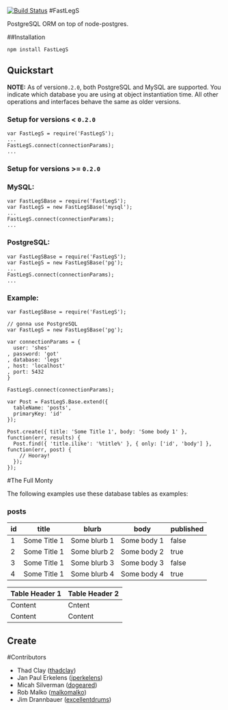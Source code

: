 [![Build Status](https://secure.travis-ci.org/didit-tech/FastLegS.png)](http://travis-ci.org/didit-tech/FastLegS)
#FastLegS

PostgreSQL ORM on top of node-postgres.

##Installation

    npm install FastLegS

## Quickstart

**NOTE:** As of version```0.2.0```, both PostgreSQL and MySQL are supported. You indicate which database you are using at object instantiation time. All other operations and interfaces behave the same as older versions.

### Setup for versions < ```0.2.0```

    var FastLegS = require('FastLegS');
    ...
    FastLegS.connect(connectionParams);
    ...

### Setup for versions >= ```0.2.0```   

### MySQL:

    var FastLegSBase = require('FastLegS');
    var FastLegS = new FastLegSBase('mysql');
    ...
    FastLegS.connect(connectionParams);
    ...

### PostgreSQL:

    var FastLegSBase = require('FastLegS');
    var FastLegS = new FastLegSBase('pg');
    ...
    FastLegS.connect(connectionParams);
    ...

### Example:

    var FastLegSBase = require('FastLegS');

    // gonna use PostgreSQL
    var FastLegS = new FastLegSBase('pg');

    var connectionParams = {
      user: 'shes'
    , password: 'got'
    , database: 'legs'
    , host: 'localhost'
    , port: 5432
    }

    FastLegS.connect(connectionParams);

    var Post = FastLegS.Base.extend({
      tableName: 'posts',
      primaryKey: 'id'
    });

    Post.create({ title: 'Some Title 1', body: 'Some body 1' }, function(err, results) {
      Post.find({ 'title.ilike': '%title%' }, { only: ['id', 'body'] }, function(err, post) {
        // Hooray!
      });
    });

#The Full Monty

The following examples use these database tables as examples:

### posts

| id   | title        | blurb        | body        | published   |
|------|--------------|--------------|-------------|-------------|
| 1    | Some Title 1 | Some blurb 1 | Some body 1 | false       |
| 2    | Some Title 1 | Some blurb 2 | Some body 2 | true        |
| 3    | Some Title 1 | Some blurb 3 | Some body 3 | false       |
| 4    | Some Title 1 | Some blurb 4 | Some body 4 | true        |

|Table Header 1|Table Header 2|
|--------------|--------------|
|Content       |Cntent        |
|Content       |Content       |


## Create


#Contributors

* Thad Clay ([thadclay](https://github.com/thadclay))
* Jan Paul Erkelens ([jperkelens](https://github.com/jperkelens))
* Micah Silverman ([dogeared](https://github.com/dogeared))
* Rob Malko ([malkomalko](https://github.com/malkomalko))
* Jim Drannbauer ([excellentdrums](https://github.com/excellentdrums))
